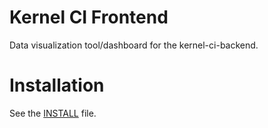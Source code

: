 # Kernel CI Frontend

Data visualization tool/dashboard for the kernel-ci-backend.

# Installation

See the [INSTALL](./INSTALL.md) file.
